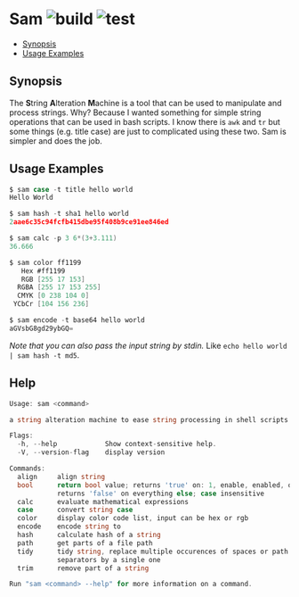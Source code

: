 # Sam ![build](https://github.com/triole/sam/actions/workflows/build.yaml/badge.svg) ![test](https://github.com/triole/sam/actions/workflows/test.yaml/badge.svg)

<!-- toc -->

- [Synopsis](#synopsis)
- [Usage Examples](#usage-examples)

<!-- /toc -->

## Synopsis

The **S**tring **A**lteration **M**achine is a tool that can be used to manipulate and process strings. Why? Because I wanted something for simple string operations that can be used in bash scripts. I know there is `awk` and `tr` but some things (e.g. title case) are just to complicated using these two. Sam is simpler and does the job.

## Usage Examples

```go mdox-exec="sh/pre case -t title hello world"
$ sam case -t title hello world
Hello World
```

```go mdox-exec="sh/pre hash -t sha1 hello world"
$ sam hash -t sha1 hello world
2aae6c35c94fcfb415dbe95f408b9ce91ee846ed
```

```go mdox-exec="sh/pre calc -p 3 '6*(3+3.111)'"
$ sam calc -p 3 6*(3+3.111)
36.666
```

```go mdox-exec="sh/pre color ff1199"
$ sam color ff1199
   Hex #ff1199
   RGB [255 17 153]
  RGBA [255 17 153 255]
  CMYK [0 238 104 0]
 YCbCr [104 156 236]
```

```go mdox-exec="sh/pre encode -t base64 hello world"
$ sam encode -t base64 hello world
aGVsbG8gd29ybGQ=
```

*Note that you can also pass the input string by stdin.* Like `echo hello world | sam hash -t md5`.

## Help

```go mdox-exec="r -h"
Usage: sam <command>

a string alteration machine to ease string processing in shell scripts

Flags:
  -h, --help            Show context-sensitive help.
  -V, --version-flag    display version

Commands:
  align     align string
  bool      return bool value; returns 'true' on: 1, enable, enabled, on, true;
            returns 'false' on everything else; case insensitive
  calc      evaluate mathematical expressions
  case      convert string case
  color     display color code list, input can be hex or rgb
  encode    encode string to
  hash      calculate hash of a string
  path      get parts of a file path
  tidy      tidy string, replace multiple occurences of spaces or path
            separators by a single one
  trim      remove part of a string

Run "sam <command> --help" for more information on a command.
```
